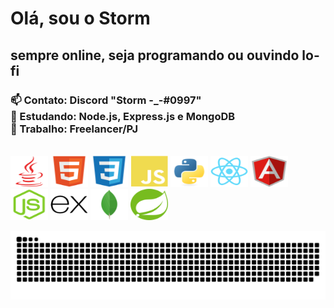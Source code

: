 # Olá, sou o Storm
## sempre online, seja programando ou ouvindo lo-fi
### 📫 Contato: Discord "Storm -_-#0997" <br> 🌱 Estudando: Node.js, Express.js e MongoDB <br> 🔭 Trabalho: Freelancer/PJ 

<div><br>
  <img alt="Storm-Java" height="50" width="60" src="https://raw.githubusercontent.com/devicons/devicon/master/icons/java/java-plain.svg">
  <img alt="Storm-HTML" height="50" width="60" src="https://raw.githubusercontent.com/devicons/devicon/master/icons/html5/html5-original.svg">
  <img alt="Storm-CSS" height="50" width="60" src="https://raw.githubusercontent.com/devicons/devicon/master/icons/css3/css3-original.svg">
  <img alt="Storm-JavaScript" height="50" width="60" src="https://raw.githubusercontent.com/devicons/devicon/master/icons/javascript/javascript-plain.svg">
  <img alt="Storm-Python" height="50" width="60" src="https://raw.githubusercontent.com/devicons/devicon/master/icons/python/python-original.svg">
  <img alt="Storm-React" height="50" width="60" src="https://github.com/devicons/devicon/blob/master/icons/react/react-original.svg">
  <img alt="Storm-Angular" height="50" width="60" src="https://github.com/devicons/devicon/blob/master/icons/angularjs/angularjs-original.svg">
  <img alt="Storm-Node" height="50" width="60" src="https://github.com/devicons/devicon/blob/master/icons/nodejs/nodejs-original.svg">
  <img alt="Storm-Express" height="50" width="60" src="https://github.com/devicons/devicon/blob/master/icons/express/express-original.svg">
  <img alt="Storm-MongoDB" height="50" width="60" src="https://github.com/devicons/devicon/blob/master/icons/mongodb/mongodb-original.svg">
  <img alt="Storm-Spring" height="50" width="60" src="https://github.com/devicons/devicon/blob/master/icons/spring/spring-original.svg">
</div>
<!--
<div>
  <img width="60%" src="https://github-readme-stats.vercel.app/api?username=StormFubuki&show_icons=true&theme=dracula&include_all_commits=true&count_private=true"/>
  <img width="35%" alt="Storm-Welcome" src="https://cdn.discordapp.com/attachments/647179399757824003/874077537104445470/Emoji_especial_do_storm.png">
  <img alt="Storm-Welcome" src="https://cdn.discordapp.com/attachments/647179399757824003/874077537104445470/Emoji_especial_do_storm.png">

:notes: Estou sempre online, seja programando ou ouvindo lo-fi
  <a href="https://github.com/StormFubuki">
  <! --<img height="180em" src="https://github-readme-stats.vercel.app/api/top-langs/?username=StormFubuki&layout=compact&langs_count=7&theme=dracula"/>- ->
</div>
-->
<div> 
 
  ![Snake animation](https://github.com/StormFubuki/StormFubuki/blob/output/github-contribution-grid-snake.svg)
</div>
